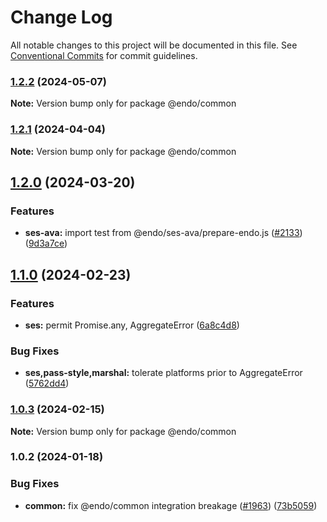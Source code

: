 # Change Log

All notable changes to this project will be documented in this file.
See [Conventional Commits](https://conventionalcommits.org) for commit guidelines.

### [1.2.2](https://github.com/endojs/endo/compare/@endo/common@1.2.1...@endo/common@1.2.2) (2024-05-07)

**Note:** Version bump only for package @endo/common





### [1.2.1](https://github.com/endojs/endo/compare/@endo/common@1.2.0...@endo/common@1.2.1) (2024-04-04)

**Note:** Version bump only for package @endo/common





## [1.2.0](https://github.com/endojs/endo/compare/@endo/common@1.1.0...@endo/common@1.2.0) (2024-03-20)


### Features

* **ses-ava:** import test from @endo/ses-ava/prepare-endo.js ([#2133](https://github.com/endojs/endo/issues/2133)) ([9d3a7ce](https://github.com/endojs/endo/commit/9d3a7ce150b6fd6fe7c8c4cc43da411e981731ac))



## [1.1.0](https://github.com/endojs/endo/compare/@endo/common@1.0.3...@endo/common@1.1.0) (2024-02-23)


### Features

* **ses:** permit Promise.any, AggregateError ([6a8c4d8](https://github.com/endojs/endo/commit/6a8c4d8795c991cdaf542d5dcb691aae4e989d79))


### Bug Fixes

* **ses,pass-style,marshal:** tolerate platforms prior to AggregateError ([5762dd4](https://github.com/endojs/endo/commit/5762dd48e814e2e8435f666019e527d982eddbbd))



### [1.0.3](https://github.com/endojs/endo/compare/@endo/common@1.0.2...@endo/common@1.0.3) (2024-02-15)

**Note:** Version bump only for package @endo/common





### 1.0.2 (2024-01-18)


### Bug Fixes

* **common:** fix @endo/common integration breakage ([#1963](https://github.com/endojs/endo/issues/1963)) ([73b5059](https://github.com/endojs/endo/commit/73b50590b7aef7eaffe2c435286fb291bf9b22bf))
